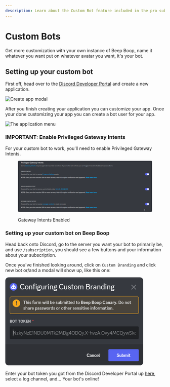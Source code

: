 ```yaml
---
description: Learn about the Custom Bot feature included in the pro subscription.
---
```


# Custom Bots

Get more customization with your own instance of Beep Boop, name it whatever you want put on whatever avatar you want, it's your bot.

## Setting up your custom bot

First off, head over to the [Discord Developer Portal](https://discord.com/developers) and create a new application.

![Create app modal](<../.gitbook/assets/msedge\_xJLf42NsmP (2).png>)



After you finish creating your application you can customize your app. Once your done customizing your app you can create a bot user for your app.

![The application menu](../.gitbook/assets/msedge\_13LTS8ifU3.png)

### IMPORTANT: Enable Privileged Gateway Intents

For your custom bot to work, you'll need to enable Privileged Gateway Intents.

<figure><img src="../.gitbook/assets/msedge_cJqb2eKwBZ.png" alt=""><figcaption><p>Gateway Intents Enabled</p></figcaption></figure>

### Setting up your custom bot on Beep Boop

Head back onto Discord, go to the server you want your bot to primarily be, and use `/subscription`, you should see a few buttons and your information about your subscription.

Once you've finished looking around, click on `Custom Branding` and click new bot or/and a modal will show up, like this one:

![](../.gitbook/assets/image.png)

Enter your bot token you got from the Discord Developer Portal up [here](custom-bots.md#setting-up-your-custom-bot), select a log channel, and...   Your bot's online!
